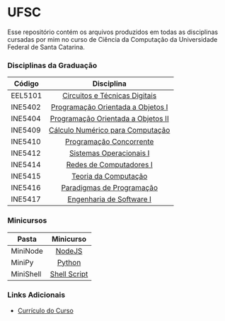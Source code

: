 # UFSC

Esse repositório contém os arquivos produzidos em todas as disciplinas cursadas por mim no curso de Ciência da Computação da Universidade Federal de Santa Catarina.

### Disciplinas da Graduação


| Código  | Disciplina                |
| ------  | :-----------------------: |
| EEL5101 | [Circuitos e Técnicas Digitais](https://github.com/kundlatsch/UFSC/tree/master/EEL5105) |
| INE5402 | [Programação Orientada a Objetos I](https://github.com/kundlatsch/UFSC/tree/master/INE5402) |
| INE5404 | [Programação Orientada a Objetos II](https://github.com/kundlatsch/UFSC/tree/master/INE5404) |
| INE5409 | [Cálculo Numérico para Computação](https://github.com/kundlatsch/UFSC/tree/master/INE5409) |
| INE5410 | [Programação Concorrente](https://github.com/kundlatsch/UFSC/tree/master/INE5410) |
| INE5412 | [Sistemas Operacionais I](https://github.com/kundlatsch/UFSC/tree/master/INE5412) |
| INE5414 | [Redes de Computadores I](https://github.com/kundlatsch/UFSC/tree/master/INE5414) |
| INE5415 | [Teoria da Computação](https://github.com/kundlatsch/UFSC/tree/master/INE5415) |
| INE5416 | [Paradigmas de Programação](https://github.com/kundlatsch/UFSC/tree/master/INE5416) |
| INE5417 | [Engenharia de Software I](https://github.com/kundlatsch/UFSC/tree/master/INE5417) |

### Minicursos


| Pasta   | Minicurso                |
| ------  | :-----------------------: |
| MiniNode | [NodeJS](https://github.com/kundlatsch/UFSC/tree/master/MiniNode) |
| MiniPy | [Python](https://github.com/kundlatsch/UFSC/tree/master/MiniPy) |
| MiniShell | [Shell Script](https://github.com/kundlatsch/UFSC/tree/master/MiniShell) |

### Links Adicionais

+ [Currículo do Curso](http://cagr.sistemas.ufsc.br/relatorios/curriculoCurso?curso=208)
